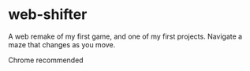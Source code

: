 # web-shifter

A web remake of my first game, and one of my first projects.
Navigate a maze that changes as you move.

Chrome recommended
